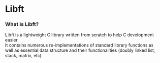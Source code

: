 # Libft

### What is Libft?
Libft is a lightweight C library written from scratch to help C development easier. <br>
It contains numerous re-implementations of standard library functions as well as essential data structure and their functionalities (doubly linked list, stack, matrix, etc)
